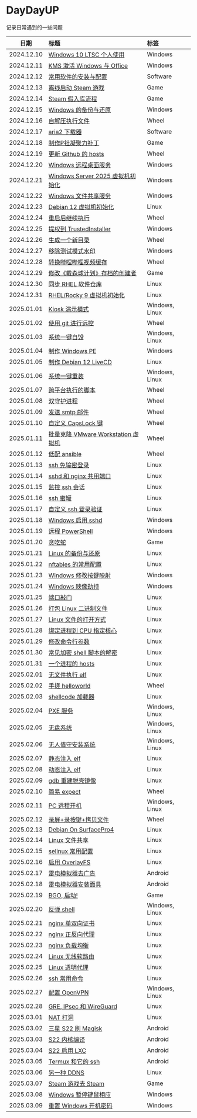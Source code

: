 # DayDayUP
记录日常遇到的一些问题

| 日期 | 标题 | 标签 |
| :---: | :--- | :--- |
| 2024.12.10 | [Windows 10 LTSC 个人使用](./2024.12.10/README.md) | Windows |
| 2024.12.11 | [KMS 激活 Windows 与 Office](./2024.12.11/README.md) | Windows |
| 2024.12.12 | [常用软件的安装与配置](./2024.12.12/install.ps1) | Software |
| 2024.12.13 | [离线启动 Steam 游戏](./2024.12.13/README.md) | Game |
| 2024.12.14 | [Steam 假入库流程](./2024.12.14/README.md) | Game |
| 2024.12.15 | [Windows 的备份与还原](./2024.12.15/README.md) | Windows |
| 2024.12.16 | [自解压执行文件](./2024.12.16/README.md) | Wheel |
| 2024.12.17 | [aria2 下载器](./2024.12.17/README.md) | Software |
| 2024.12.18 | [制作P社凝聚力补丁](./2024.12.18/README.md) | Game |
| 2024.12.19 | [更新 Github 的 hosts](./2024.12.19/update_hosts.ps1) | Wheel |
| 2024.12.20 | [Windows 远程桌面服务](./2024.12.20/README.md) | Windows |
| 2024.12.21 | [Windows Server 2025 虚拟机初始化](./2024.12.21/win2025.bat) | Windows |
| 2024.12.22 | [Windows 文件共享服务](./2024.12.22/README.md) | Windows |
| 2024.12.23 | [Debian 12 虚拟机初始化](./2024.12.23/debian12.sh) | Linux |
| 2024.12.24 | [重启后继续执行](./2024.12.24/README.md) | Wheel |
| 2024.12.25 | [提权到 TrustedInstaller](./2024.12.25/README.md) | Windows |
| 2024.12.26 | [生成一个新目录](./2024.12.26/new_folder.ps1) | Wheel |
| 2024.12.27 | [移除测试模式水印](./2024.12.27/README.md) | Windows |
| 2024.12.28 | [转换哔哩哔哩视频缓存](./2024.12.28/README.md) | Wheel |
| 2024.12.29 | [修改《戴森球计划》存档的创建者](./2024.12.29/README.md) | Game |
| 2024.12.30 | [同步 RHEL 软件仓库](./2024.12.30/README.md) | Linux |
| 2024.12.31 | [RHEL/Rocky 9 虚拟机初始化](./2024.12.31/rocky9.sh) | Linux |
| 2025.01.01 | [Kiosk 演示模式](./2025.01.01/README.md) | Windows, Linux |
| 2025.01.02 | [使用 git 进行远控](./2025.01.02/README.md) | Wheel |
| 2025.01.03 | [系统一键自毁](./2025.01.03/README.md) | Windows, Linux |
| 2025.01.04 | [制作 Windows PE](./2025.01.04/README.md) | Windows |
| 2025.01.05 | [制作 Debian 12 LiveCD](./2025.01.05/live12.sh) | Linux |
| 2025.01.06 | [系统一键重装](./2025.01.06/README.md) | Windows, Linux |
| 2025.01.07 | [跨平台执行的脚本](./2025.01.07/README.md) | Wheel |
| 2025.01.08 | [双守护进程](./2025.01.08/double.sh) | Wheel |
| 2025.01.09 | [发送 smtp 邮件](./2025.01.09/smtp.py) | Wheel |
| 2025.01.10 | [自定义 CapsLock 键](./2025.01.10/capslock.ahk) | Wheel |
| 2025.01.11 | [批量克隆 VMware Workstation 虚拟机](./2025.01.11/clone_vm.ps1) | Wheel |
| 2025.01.12 | [低配 ansible](./2025.01.12/s.sh) | Wheel |
| 2025.01.13 | [ssh 免输密登录](./2025.01.13/README.md) | Linux |
| 2025.01.14 | [sshd 和 nginx 共用端口](./2025.01.14/README.md) | Linux |
| 2025.01.15 | [监控 ssh 会话](./2025.01.15/README.md) | Linux |
| 2025.01.16 | [ssh 蜜罐](./2025.01.16/README.md) | Linux |
| 2025.01.17 | [自定义 ssh 登录验证](./2025.01.17/README.md) | Linux |
| 2025.01.18 | [Windows 启用 sshd](./2025.01.18/README.md) | Windows |
| 2025.01.19 | [远程 PowerShell](./2025.01.19/README.md) | Windows |
| 2025.01.20 | [贪吃蛇](./2025.01.20/snake.sh) | Game |
| 2025.01.21 | [Linux 的备份与还原](./2025.01.21/README.md) | Linux |
| 2025.01.22 | [nftables 的常用配置](./2025.01.22/README.md) | Linux |
| 2025.01.23 | [Windows 修改按键映射](./2025.01.23/README.md) | Windows |
| 2025.01.24 | [Windows 映像劫持](./2025.01.24/README.md) | Windows |
| 2025.01.25 | [端口敲门](./2025.01.25/README.md) | Linux |
| 2025.01.26 | [打包 Linux 二进制文件](./2025.01.26/README.md) | Linux |
| 2025.01.27 | [Linux 文件的打开方式](./2025.01.27/README.md) | Linux |
| 2025.01.28 | [绑定进程到 CPU 指定核心](./2025.01.28/README.md) | Linux |
| 2025.01.29 | [修改命令行参数](./2025.01.29/README.md) | Linux |
| 2025.01.30 | [常见加密 shell 脚本的解密](./2025.01.30/README.md) | Linux |
| 2025.01.31 | [一个进程的 hosts](./2025.01.31/README.md) | Linux |
| 2025.02.01 | [无文件执行 elf](./2025.02.01/README.md) | Linux |
| 2025.02.02 | [手搓 helloworld](./2025.02.02/README.md) | Wheel |
| 2025.02.03 | [shellcode 加载器](./2025.02.03/README.md) | Linux |
| 2025.02.04 | [PXE 服务](./2025.02.04/README.md) | Windows, Linux |
| 2025.02.05 | [无盘系统](./2025.02.05/README.md) | Windows, Linux |
| 2025.02.06 | [无人值守安装系统](./2025.02.06/README.md) | Windows, Linux |
| 2025.02.07 | [静态注入 elf](./2025.02.07/README.md) | Linux |
| 2025.02.08 | [动态注入 elf](./2025.02.08/inject.c) | Linux |
| 2025.02.09 | [gdb 重建脱壳镜像](./2025.02.09/README.md) | Linux |
| 2025.02.10 | [简易 expect](./2025.02.10/expect.sh) | Wheel |
| 2025.02.11 | [PC 远程开机](./2025.02.11/README.md) | Windows, Linux |
| 2025.02.12 | [录屏+录按键+拷贝文件](./2025.02.12/record.py) | Wheel |
| 2025.02.13 | [Debian On SurfacePro4](./2025.02.13/README.md) | Linux |
| 2025.02.14 | [Linux 文件共享](./2025.02.14/README.md) | Linux |
| 2025.02.15 | [selinux 常用配置](./2025.02.15/README.md) | Linux |
| 2025.02.16 | [启用 OverlayFS](./2025.02.16/README.md) | Linux |
| 2025.02.17 | [雷电模拟器去广告](./2025.02.17/README.md) | Android |
| 2025.02.18 | [雷电模拟器安装面具](./2025.02.18/README.md) | Android |
| 2025.02.19 | [BGO, 启动!](./2025.02.19/README.md) | Game |
| 2025.02.20 | [反弹 shell](./2025.02.20/README.md) | Windows, Linux |
| 2025.02.21 | [nginx 单双向证书](./2025.02.21/README.md) | Linux |
| 2025.02.22 | [nginx 正反向代理](./2025.02.22/README.md) | Linux |
| 2025.02.23 | [nginx 负载均衡](./2025.02.23/README.md) | Linux |
| 2025.02.24 | [Linux 无线软路由](./2025.02.24/README.md) | Linux |
| 2025.02.25 | [Linux 透明代理](./2025.02.25/README.md) | Linux |
| 2025.02.26 | [ssh 常用命令](./2025.02.26/README.md) | Linux |
| 2025.02.27 | [配置 OpenVPN](./2025.02.27/README.md) | Windows, Linux |
| 2025.02.28 | [GRE, IPsec 和 WireGuard](./2025.02.28/README.md) | Linux |
| 2025.03.01 | [NAT 打洞](./2025.03.01/README.md) | Linux |
| 2025.03.02 | [三星 S22 刷 Magisk](./2025.03.02/README.md) | Android |
| 2025.03.03 | [S22 内核编译](./2025.03.03/README.md) | Android |
| 2025.03.04 | [S22 启用 LXC](./2025.03.04/README.md) | Android |
| 2025.03.05 | [Termux 和它的 ssh](./2025.03.05/README.md) | Android |
| 2025.03.06 | [另一种 DDNS](./2025.03.06/server.sh) | Linux |
| 2025.03.07 | [Steam 游戏去 Steam](./2025.03.07/README.md) | Game |
| 2025.03.08 | [Windows 暂停键鼠相应](./2025.03.08/disable_mouse.ps1) | Windows |
| 2025.03.09 | [重置 Windows 开机密码](./2025.03.09/README.md) | Windows |
